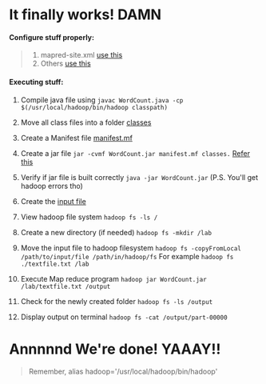 # It finally works! DAMN

#### Configure stuff properly:

> 1. mapred-site.xml [use this](https://stackoverflow.com/questions/50719585/unable-to-run-mapreduce-wordcount)
> 2. Others [use this](https://www.edureka.co/blog/install-hadoop-single-node-hadoop-cluster)

#### Executing stuff:

1. Compile java file using `javac WordCount.java -cp $(/usr/local/hadoop/bin/hadoop classpath)`

2. Move all class files into a folder [classes](classes/)

3. Create a Manifest file [manifest.mf](manifest.mf)

4. Create a jar file `jar -cvmf WordCount.jar manifest.mf classes.` [Refer this](https://docs.oracle.com/javase/tutorial/deployment/jar/build.html)

5. Verify if jar file is built correctly `java -jar WordCount.jar` (P.S. You'll get hadoop errors tho)

6. Create the [input file](textfile.txt)

7. View hadoop file system `hadoop fs -ls /`

8. Create a new directory (if needed) `hadoop fs -mkdir /lab`

9. Move the input file to hadoop filesystem `hadoop fs -copyFromLocal /path/to/input/file /path/in/hadoop/fs`
   For example `hadoop fs ./textfile.txt /lab`

10. Execute Map reduce program `hadoop jar WordCount.jar /lab/textfile.txt /output`

11. Check for the newly created folder `hadoop fs -ls /output`

12. Display output on terminal `hadoop fs -cat /output/part-00000`

# Annnnnd We're done! YAAAY!!

> Remember, alias hadoop='/usr/local/hadoop/bin/hadoop'
